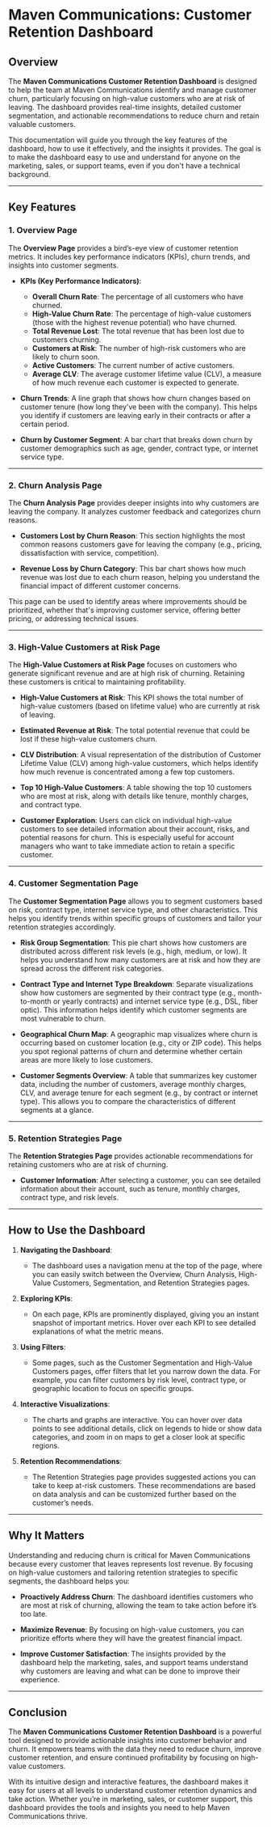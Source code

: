 # Maven Communications: Customer Retention Dashboard

## Overview

The **Maven Communications Customer Retention Dashboard** is designed to help the team at Maven Communications identify and manage customer churn, particularly focusing on high-value customers who are at risk of leaving. The dashboard provides real-time insights, detailed customer segmentation, and actionable recommendations to reduce churn and retain valuable customers.

This documentation will guide you through the key features of the dashboard, how to use it effectively, and the insights it provides. The goal is to make the dashboard easy to use and understand for anyone on the marketing, sales, or support teams, even if you don't have a technical background.

---

## Key Features

### 1. **Overview Page**
The **Overview Page** provides a bird’s-eye view of customer retention metrics. It includes key performance indicators (KPIs), churn trends, and insights into customer segments.

- **KPIs (Key Performance Indicators)**:
    - **Overall Churn Rate**: The percentage of all customers who have churned.
    - **High-Value Churn Rate**: The percentage of high-value customers (those with the highest revenue potential) who have churned.
    - **Total Revenue Lost**: The total revenue that has been lost due to customers churning.
    - **Customers at Risk**: The number of high-risk customers who are likely to churn soon.
    - **Active Customers**: The current number of active customers.
    - **Average CLV**: The average customer lifetime value (CLV), a measure of how much revenue each customer is expected to generate.

- **Churn Trends**: A line graph that shows how churn changes based on customer tenure (how long they’ve been with the company). This helps you identify if customers are leaving early in their contracts or after a certain period.

- **Churn by Customer Segment**: A bar chart that breaks down churn by customer demographics such as age, gender, contract type, or internet service type.

---

### 2. **Churn Analysis Page**
The **Churn Analysis Page** provides deeper insights into why customers are leaving the company. It analyzes customer feedback and categorizes churn reasons.

- **Customers Lost by Churn Reason**: This section highlights the most common reasons customers gave for leaving the company (e.g., pricing, dissatisfaction with service, competition).

- **Revenue Loss by Churn Category**: This bar chart shows how much revenue was lost due to each churn reason, helping you understand the financial impact of different customer concerns.

This page can be used to identify areas where improvements should be prioritized, whether that's improving customer service, offering better pricing, or addressing technical issues.

---

### 3. **High-Value Customers at Risk Page**
The **High-Value Customers at Risk Page** focuses on customers who generate significant revenue and are at high risk of churning. Retaining these customers is critical to maintaining profitability.

- **High-Value Customers at Risk**: This KPI shows the total number of high-value customers (based on lifetime value) who are currently at risk of leaving.

- **Estimated Revenue at Risk**: The total potential revenue that could be lost if these high-value customers churn.

- **CLV Distribution**: A visual representation of the distribution of Customer Lifetime Value (CLV) among high-value customers, which helps identify how much revenue is concentrated among a few top customers.

- **Top 10 High-Value Customers**: A table showing the top 10 customers who are most at risk, along with details like tenure, monthly charges, and contract type.

- **Customer Exploration**: Users can click on individual high-value customers to see detailed information about their account, risks, and potential reasons for churn. This is especially useful for account managers who want to take immediate action to retain a specific customer.

---

### 4. **Customer Segmentation Page**
The **Customer Segmentation Page** allows you to segment customers based on risk, contract type, internet service type, and other characteristics. This helps you identify trends within specific groups of customers and tailor your retention strategies accordingly.

- **Risk Group Segmentation**: This pie chart shows how customers are distributed across different risk levels (e.g., high, medium, or low). It helps you understand how many customers are at risk and how they are spread across the different risk categories.

- **Contract Type and Internet Type Breakdown**: Separate visualizations show how customers are segmented by their contract type (e.g., month-to-month or yearly contracts) and internet service type (e.g., DSL, fiber optic). This information helps identify which customer segments are most vulnerable to churn.

- **Geographical Churn Map**: A geographic map visualizes where churn is occurring based on customer location (e.g., city or ZIP code). This helps you spot regional patterns of churn and determine whether certain areas are more likely to lose customers.

- **Customer Segments Overview**: A table that summarizes key customer data, including the number of customers, average monthly charges, CLV, and average tenure for each segment (e.g., by contract or internet type). This allows you to compare the characteristics of different segments at a glance.

---

### 5. **Retention Strategies Page**
The **Retention Strategies Page** provides actionable recommendations for retaining customers who are at risk of churning.

- **Customer Information**: After selecting a customer, you can see detailed information about their account, such as tenure, monthly charges, contract type, and risk levels.

---

## How to Use the Dashboard

1. **Navigating the Dashboard**:
    - The dashboard uses a navigation menu at the top of the page, where you can easily switch between the Overview, Churn Analysis, High-Value Customers, Segmentation, and Retention Strategies pages.

2. **Exploring KPIs**:
    - On each page, KPIs are prominently displayed, giving you an instant snapshot of important metrics. Hover over each KPI to see detailed explanations of what the metric means.

3. **Using Filters**:
    - Some pages, such as the Customer Segmentation and High-Value Customers pages, offer filters that let you narrow down the data. For example, you can filter customers by risk level, contract type, or geographic location to focus on specific groups.

4. **Interactive Visualizations**:
    - The charts and graphs are interactive. You can hover over data points to see additional details, click on legends to hide or show data categories, and zoom in on maps to get a closer look at specific regions.

5. **Retention Recommendations**:
    - The Retention Strategies page provides suggested actions you can take to keep at-risk customers. These recommendations are based on data analysis and can be customized further based on the customer’s needs.

---

## Why It Matters

Understanding and reducing churn is critical for Maven Communications because every customer that leaves represents lost revenue. By focusing on high-value customers and tailoring retention strategies to specific segments, the dashboard helps you:

- **Proactively Address Churn**: The dashboard identifies customers who are most at risk of churning, allowing the team to take action before it’s too late.

- **Maximize Revenue**: By focusing on high-value customers, you can prioritize efforts where they will have the greatest financial impact.

- **Improve Customer Satisfaction**: The insights provided by the dashboard help the marketing, sales, and support teams understand why customers are leaving and what can be done to improve their experience.

---

## Conclusion

The **Maven Communications Customer Retention Dashboard** is a powerful tool designed to provide actionable insights into customer behavior and churn. It empowers teams with the data they need to reduce churn, improve customer retention, and ensure continued profitability by focusing on high-value customers.

With its intuitive design and interactive features, the dashboard makes it easy for users at all levels to understand customer retention dynamics and take action. Whether you’re in marketing, sales, or customer support, this dashboard provides the tools and insights you need to help Maven Communications thrive.

